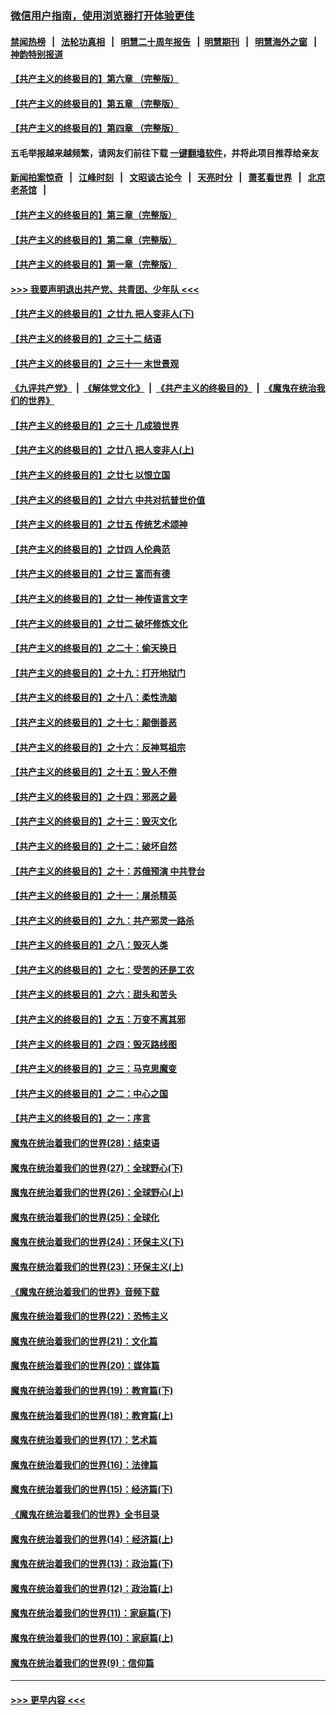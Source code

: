 ### [微信用户指南，使用浏览器打开体验更佳](https://github.com/gfw-breaker/banned-news1/blob/master/indexes/wechat-guide.md?t=0)
#### [禁闻热榜](热点新闻.md?t=0)  &nbsp;&nbsp;|&nbsp;&nbsp; [法轮功真相](https://github.com/gfw-breaker/truth/blob/master/README.md?t=0) &nbsp;&nbsp;|&nbsp;&nbsp; [明慧二十周年报告](https://github.com/gfw-breaker/mh-reports/blob/master/README.md?t=0) &nbsp;&nbsp;|&nbsp;&nbsp;[明慧期刊](https://github.com/gfw-breaker/mh-qikan) &nbsp;&nbsp;|&nbsp;&nbsp; [明慧海外之窗](https://github.com/gfw-breaker/mh-news/blob/master/README.md?t=0) &nbsp;&nbsp;|&nbsp;&nbsp; [神韵特别报道](https://github.com/gfw-breaker/mh-news/blob/master/shenyun.md?t=0)
#### [【共产主义的终极目的】第六章 （完整版）](../pages/nsc422/n11428913.md?t=02062302) 
#### [【共产主义的终极目的】第五章 （完整版）](../pages/nsc422/n11428912.md?t=02062302) 
#### [【共产主义的终极目的】第四章 （完整版）](../pages/nsc422/n11428907.md?t=02062302) 
#### 五毛举报越来越频繁，请网友们前往下载 [一键翻墙软件](https://github.com/gfw-breaker/ssr-accounts)，并将此项目推荐给亲友
#### [新闻拍案惊奇](https://github.com/gfw-breaker/banned-news1/blob/master/pages/link4.md) &nbsp;&nbsp;|&nbsp;&nbsp; [江峰时刻](https://github.com/gfw-breaker/banned-news1/blob/master/pages/link4.md) &nbsp;&nbsp;|&nbsp;&nbsp; [文昭谈古论今](https://github.com/gfw-breaker/banned-news1/blob/master/pages/link4.md) &nbsp;&nbsp;|&nbsp;&nbsp; [天亮时分](https://github.com/gfw-breaker/banned-news1/blob/master/pages/link4.md) &nbsp;&nbsp;|&nbsp;&nbsp; [萧茗看世界](https://github.com/gfw-breaker/banned-news1/blob/master/pages/link4.md) &nbsp;&nbsp;|&nbsp;&nbsp; [北京老茶馆](https://github.com/gfw-breaker/banned-news1/blob/master/pages/link4.md) &nbsp;&nbsp;|&nbsp;&nbsp; 
#### [【共产主义的终极目的】第三章（完整版）](../pages/nsc422/n11428848.md?t=02062302) 
#### [【共产主义的终极目的】第二章（完整版）](../pages/nsc422/n11428831.md?t=02062302) 
#### [【共产主义的终极目的】第一章（完整版）](../pages/nsc422/n11417651.md?t=02062302) 
#### [>>> 我要声明退出共产党、共青团、少年队 <<<](https://github.com/begood0513/goodnews/blob/master/quit/letter.md) 
#### [【共产主义的终极目的】之廿九 把人变非人(下)](../pages/nsc422/n11344140.md?t=02062302) 
#### [【共产主义的终极目的】之三十二 结语](../pages/nsc422/n11360535.md?t=02062302) 
#### [【共产主义的终极目的】之三十一 末世景观](../pages/nsc422/n11351129.md?t=02062302) 
#### [《九评共产党》](https://github.com/begood0513/9ping.md/blob/master/README.md) &nbsp;|&nbsp; [《解体党文化》](../../../../jtdwh.md/blob/master/README.md)  &nbsp;|&nbsp; [《共产主义的终极目的》](../../../../gczydzjmd.md/blob/master/README.md) &nbsp;|&nbsp; [《魔鬼在统治我们的世界》](../../../../mgztzwmdsj.md/blob/master/README.md) 
#### [【共产主义的终极目的】之三十 几成狼世界](../pages/nsc422/n11348280.md?t=02062302) 
#### [【共产主义的终极目的】之廿八 把人变非人(上)](../pages/nsc422/n11340492.md?t=02062302) 
#### [【共产主义的终极目的】之廿七 以恨立国](../pages/nsc422/n11336944.md?t=02062302) 
#### [【共产主义的终极目的】之廿六 中共对抗普世价值](../pages/nsc422/n11324785.md?t=02062302) 
#### [【共产主义的终极目的】之廿五 传统艺术颂神](../pages/nsc422/n11296396.md?t=02062302) 
#### [【共产主义的终极目的】之廿四 人伦典范](../pages/nsc422/n11296397.md?t=02062302) 
#### [【共产主义的终极目的】之廿三 富而有德](../pages/nsc422/n11283598.md?t=02062302) 
#### [【共产主义的终极目的】之廿一 神传语言文字](../pages/nsc422/n11263265.md?t=02062302) 
#### [【共产主义的终极目的】之廿二 破坏修炼文化](../pages/nsc422/n11245728.md?t=02062302) 
#### [【共产主义的终极目的】之二十：偷天换日](../pages/nsc422/n11238846.md?t=02062302) 
#### [【共产主义的终极目的】之十九：打开地狱门](../pages/nsc422/n11206376.md?t=02062302) 
#### [【共产主义的终极目的】之十八：柔性洗脑](../pages/nsc422/n11199994.md?t=02062302) 
#### [【共产主义的终极目的】之十七：颠倒善恶](../pages/nsc422/n11179782.md?t=02062302) 
#### [【共产主义的终极目的】之十六：反神骂祖宗](../pages/nsc422/n11166798.md?t=02062302) 
#### [【共产主义的终极目的】之十五：毁人不倦](../pages/nsc422/n11166792.md?t=02062302) 
#### [【共产主义的终极目的】之十四：邪恶之最](../pages/nsc422/n11150249.md?t=02062302) 
#### [【共产主义的终极目的】之十三：毁灭文化](../pages/nsc422/n11135227.md?t=02062302) 
#### [【共产主义的终极目的】之十二：破坏自然](../pages/nsc422/n11135214.md?t=02062302) 
#### [【共产主义的终极目的】之十：苏俄预演 中共登台](../pages/nsc422/n11118424.md?t=02062302) 
#### [【共产主义的终极目的】之十一：屠杀精英](../pages/nsc422/n11118442.md?t=02062302) 
#### [【共产主义的终极目的】之九：共产邪灵一路杀](../pages/nsc422/n11114139.md?t=02062302) 
#### [【共产主义的终极目的】之八：毁灭人类](../pages/nsc422/n11108503.md?t=02062302) 
#### [【共产主义的终极目的】之七：受苦的还是工农](../pages/nsc422/n11101809.md?t=02062302) 
#### [【共产主义的终极目的】之六：甜头和苦头](../pages/nsc422/n11096971.md?t=02062302) 
#### [【共产主义的终极目的】之五：万变不离其邪](../pages/nsc422/n11091285.md?t=02062302) 
#### [【共产主义的终极目的】之四：毁灭路线图](../pages/nsc422/n11086284.md?t=02062302) 
#### [【共产主义的终极目的】之三：马克思魔变](../pages/nsc422/n11061941.md?t=02062302) 
#### [【共产主义的终极目的】之二：中心之国](../pages/nsc422/n11047728.md?t=02062302) 
#### [【共产主义的终极目的】之一：序言](../pages/nsc422/n11086077.md?t=02062302) 
#### [魔鬼在统治着我们的世界(28)：结束语](../pages/nsc422/n10936246.md?t=02062302) 
#### [魔鬼在统治着我们的世界(27)：全球野心(下)](../pages/nsc422/n10928319.md?t=02062302) 
#### [魔鬼在统治着我们的世界(26)：全球野心(上)](../pages/nsc422/n10900318.md?t=02062302) 
#### [魔鬼在统治着我们的世界(25)：全球化](../pages/nsc422/n10788205.md?t=02062302) 
#### [魔鬼在统治着我们的世界(24)：环保主义(下)](../pages/nsc422/n10695307.md?t=02062302) 
#### [魔鬼在统治着我们的世界(23)：环保主义(上)](../pages/nsc422/n10688613.md?t=02062302) 
#### [《魔鬼在统治着我们的世界》音频下载](../pages/nsc422/n10635553.md?t=02062302) 
#### [魔鬼在统治着我们的世界(22)：恐怖主义](../pages/nsc422/n10614727.md?t=02062302) 
#### [魔鬼在统治着我们的世界(21)：文化篇](../pages/nsc422/n10597706.md?t=02062302) 
#### [魔鬼在统治着我们的世界(20)：媒体篇](../pages/nsc422/n10586579.md?t=02062302) 
#### [魔鬼在统治着我们的世界(19)：教育篇(下)](../pages/nsc422/n10564808.md?t=02062302) 
#### [魔鬼在统治着我们的世界(18)：教育篇(上)](../pages/nsc422/n10526970.md?t=02062302) 
#### [魔鬼在统治着我们的世界(17)：艺术篇](../pages/nsc422/n10499093.md?t=02062302) 
#### [魔鬼在统治着我们的世界(16)：法律篇](../pages/nsc422/n10485969.md?t=02062302) 
#### [魔鬼在统治着我们的世界(15)：经济篇(下)](../pages/nsc422/n10469975.md?t=02062302) 
#### [《魔鬼在统治着我们的世界》全书目录](../pages/nsc422/n10464261.md?t=02062302) 
#### [魔鬼在统治着我们的世界(14)：经济篇(上)](../pages/nsc422/n10457370.md?t=02062302) 
#### [魔鬼在统治着我们的世界(13)：政治篇(下)](../pages/nsc422/n10448270.md?t=02062302) 
#### [魔鬼在统治着我们的世界(12)：政治篇(上)](../pages/nsc422/n10444576.md?t=02062302) 
#### [魔鬼在统治着我们的世界(11)：家庭篇(下)](../pages/nsc422/n10440961.md?t=02062302) 
#### [魔鬼在统治着我们的世界(10)：家庭篇(上)](../pages/nsc422/n10435448.md?t=02062302) 
#### [魔鬼在统治着我们的世界(9)：信仰篇](../pages/nsc422/n10432159.md?t=02062302) 

----
#### [ >>> 更早内容 <<< ](../indexes/nsc422-earlier.md)
